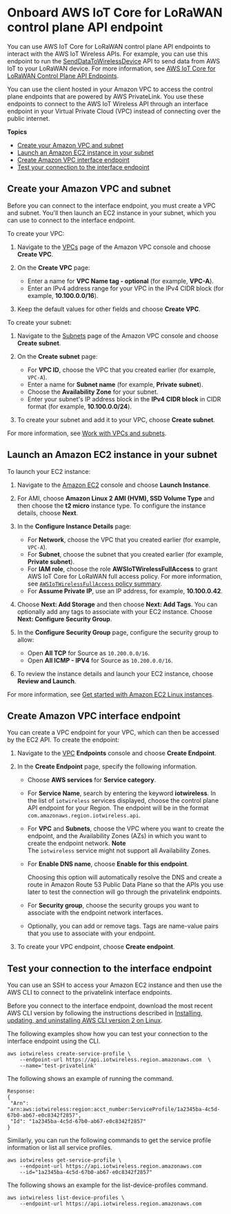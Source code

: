 # Onboard AWS IoT Core for LoRaWAN control plane API endpoint<a name="connect-iot-lorawan-onboard-control-plane-endpoint"></a>

You can use AWS IoT Core for LoRaWAN control plane API endpoints to interact with the AWS IoT Wireless APIs\. For example, you can use this endpoint to run the [SendDataToWirelessDevice](https://docs.aws.amazon.com/iot-wireless/2020-11-22/apireference/API_SendDataToWirelessDevice.html) API to send data from AWS IoT to your LoRaWAN device\. For more information, see [AWS IoT Core for LoRaWAN Control Plane API Endpoints](https://docs.aws.amazon.com/general/latest/gr/iot-core.html#iot-core.html#iot-wireless-control-plane-endpoints)\.

You can use the client hosted in your Amazon VPC to access the control plane endpoints that are powered by AWS PrivateLink\. You use these endpoints to connect to the AWS IoT Wireless API through an interface endpoint in your Virtual Private Cloud \(VPC\) instead of connecting over the public internet\.

**Topics**
+ [Create your Amazon VPC and subnet](#connect-iot-lorawan-control-plane-create-vpc)
+ [Launch an Amazon EC2 instance in your subnet](#connect-iot-lorawan-launch-ec2-instance)
+ [Create Amazon VPC interface endpoint](#connect-iot-lorawan-create-vpc-endpoint)
+ [Test your connection to the interface endpoint](#connect-iot-lorawan-connect-vpc-endpoint)

## Create your Amazon VPC and subnet<a name="connect-iot-lorawan-control-plane-create-vpc"></a>

Before you can connect to the interface endpoint, you must create a VPC and subnet\. You'll then launch an EC2 instance in your subnet, which you can use to connect to the interface endpoint\. 

To create your VPC:

1. Navigate to the [VPCs](https://console.aws.amazon.com/vpc/home#/vpcs) page of the Amazon VPC console and choose **Create VPC**\.

1. On the **Create VPC** page:
   + Enter a name for **VPC Name tag \- optional** \(for example, **VPC\-A**\)\.
   + Enter an IPv4 address range for your VPC in the IPv4 CIDR block \(for example, **10\.100\.0\.0/16**\)\.

1. Keep the default values for other fields and choose **Create VPC**\.

To create your subnet:

1. Navigate to the [Subnets](https://console.aws.amazon.com/vpc/home#/subnets) page of the Amazon VPC console and choose **Create subnet**\.

1. On the **Create subnet** page:
   + For **VPC ID**, choose the VPC that you created earlier \(for example, `VPC-A`\)\.
   + Enter a name for **Subnet name** \(for example, **Private subnet**\)\.
   + Choose the **Availability Zone** for your subnet\.
   + Enter your subnet's IP address block in the **IPv4 CIDR block** in CIDR format \(for example, **10\.100\.0\.0/24**\)\.

1. To create your subnet and add it to your VPC, choose **Create subnet**\.

For more information, see [Work with VPCs and subnets](https://docs.aws.amazon.com/vpc/latest/userguide/working-with-vpcs.html)\.

## Launch an Amazon EC2 instance in your subnet<a name="connect-iot-lorawan-launch-ec2-instance"></a>

To launch your EC2 instance:

1. Navigate to the [Amazon EC2](https://console.aws.amazon.com/ec2/home#/) console and choose **Launch Instance**\.

1. For AMI, choose **Amazon Linux 2 AMI \(HVM\), SSD Volume Type** and then choose the **t2 micro** instance type\. To configure the instance details, choose **Next**\.

1. In the **Configure Instance Details** page:
   + For **Network**, choose the VPC that you created earlier \(for example, `VPC-A`\)\.
   + For **Subnet**, choose the subnet that you created earlier \(for example, **Private subnet**\)\.
   + For **IAM role**, choose the role **AWSIoTWirelessFullAccess** to grant AWS IoT Core for LoRaWAN full access policy\. For more information, see [ `AWSIoTWirelessFullAccess` policy summary](https://console.aws.amazon.com/iam/home#/policies/arn:aws:iam::aws:policy/AWSIoTWirelessFullAccess$serviceLevelSummary)\.
   + For **Assume Private IP**, use an IP address, for example, **10\.100\.0\.42**\.

1. Choose **Next: Add Storage** and then choose **Next: Add Tags**\. You can optionally add any tags to associate with your EC2 instance\. Choose **Next: Configure Security Group**\.

1. In the **Configure Security Group** page, configure the security group to allow:
   + Open **All TCP** for Source as `10.200.0.0/16`\.
   + Open **All ICMP \- IPV4** for Source as `10.200.0.0/16`\.

1. To review the instance details and launch your EC2 instance, choose **Review and Launch**\.

For more information, see [Get started with Amazon EC2 Linux instances](https://docs.aws.amazon.com/AWSEC2/latest/userguide/EC2_GetStarted.html)\.

## Create Amazon VPC interface endpoint<a name="connect-iot-lorawan-create-vpc-endpoint"></a>

You can create a VPC endpoint for your VPC, which can then be accessed by the EC2 API\. To create the endpoint:

1. Navigate to the [VPC](https://console.aws.amazon.com/vpc/home#/endpoints) **Endpoints** console and choose **Create Endpoint**\.

1. In the **Create Endpoint** page, specify the following information\.
   + Choose **AWS services** for **Service category**\.
   + For **Service Name**, search by entering the keyword **iotwireless**\. In the list of `iotwireless` services displayed, choose the control plane API endpoint for your Region\. The endpoint will be in the format `com.amazonaws.region.iotwireless.api`\.
   + For **VPC** and **Subnets**, choose the VPC where you want to create the endpoint, and the Availability Zones \(AZs\) in which you want to create the endpoint network\.
**Note**  
The `iotwireless` service might not support all Availability Zones\.
   + For **Enable DNS name**, choose **Enable for this endpoint**\. 

     Choosing this option will automatically resolve the DNS and create a route in Amazon Route 53 Public Data Plane so that the APIs you use later to test the connection will go through the privatelink endpoints\.
   + For **Security group**, choose the security groups you want to associate with the endpoint network interfaces\.
   + Optionally, you can add or remove tags\. Tags are name\-value pairs that you use to associate with your endpoint\. 

1. To create your VPC endpoint, choose **Create endpoint**\.

## Test your connection to the interface endpoint<a name="connect-iot-lorawan-connect-vpc-endpoint"></a>

You can use an SSH to access your Amazon EC2 instance and then use the AWS CLI to connect to the privatelink interface endpoints\.

Before you connect to the interface endpoint, download the most recent AWS CLI version by following the instructions described in [Installing, updating, and uninstalling AWS CLI version 2 on Linux](https://docs.aws.amazon.com/cli/latest/userguide/install-cliv2-linux.html)\.

The following examples show how you can test your connection to the interface endpoint using the CLI\.

```
aws iotwireless create-service-profile \ 
    --endpoint-url https://api.iotwireless.region.amazonaws.com  \ 
    --name='test-privatelink'
```

The following shows an example of running the command\.

```
Response:
{
 "Arn": "arn:aws:iotwireless:region:acct_number:ServiceProfile/1a2345ba-4c5d-67b0-ab67-e0c8342f2857",
 "Id": "1a2345ba-4c5d-67b0-ab67-e0c8342f2857"
}
```

Similarly, you can run the following commands to get the service profile information or list all service profiles\.

```
aws iotwireless get-service-profile \ 
    --endpoint-url https://api.iotwireless.region.amazonaws.com  
    --id="1a2345ba-4c5d-67b0-ab67-e0c8342f2857"
```

The following shows an example for the list\-device\-profiles command\.

```
aws iotwireless list-device-profiles \ 
    --endpoint-url https://api.iotwireless.region.amazonaws.com
```
